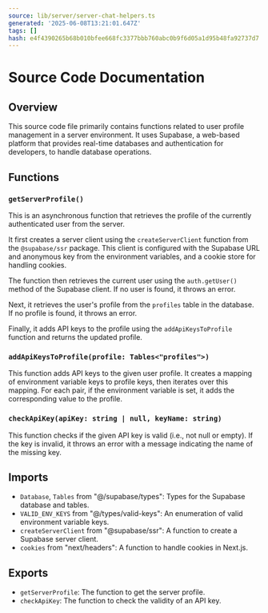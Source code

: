 ```yaml
---
source: lib/server/server-chat-helpers.ts
generated: '2025-06-08T13:21:01.647Z'
tags: []
hash: e4f4390265b68b010bfee668fc3377bbb760abc0b9f6d05a1d95b48fa92737d7
---
```

# Source Code Documentation

## Overview

This source code file primarily contains functions related to user profile management in a server environment. It uses Supabase, a web-based platform that provides real-time databases and authentication for developers, to handle database operations.

## Functions

### `getServerProfile()`

This is an asynchronous function that retrieves the profile of the currently authenticated user from the server.

It first creates a server client using the `createServerClient` function from the `@supabase/ssr` package. This client is configured with the Supabase URL and anonymous key from the environment variables, and a cookie store for handling cookies.

The function then retrieves the current user using the `auth.getUser()` method of the Supabase client. If no user is found, it throws an error.

Next, it retrieves the user's profile from the `profiles` table in the database. If no profile is found, it throws an error.

Finally, it adds API keys to the profile using the `addApiKeysToProfile` function and returns the updated profile.

### `addApiKeysToProfile(profile: Tables<"profiles">)`

This function adds API keys to the given user profile. It creates a mapping of environment variable keys to profile keys, then iterates over this mapping. For each pair, if the environment variable is set, it adds the corresponding value to the profile.

### `checkApiKey(apiKey: string | null, keyName: string)`

This function checks if the given API key is valid (i.e., not null or empty). If the key is invalid, it throws an error with a message indicating the name of the missing key.

## Imports

- `Database`, `Tables` from "@/supabase/types": Types for the Supabase database and tables.
- `VALID_ENV_KEYS` from "@/types/valid-keys": An enumeration of valid environment variable keys.
- `createServerClient` from "@supabase/ssr": A function to create a Supabase server client.
- `cookies` from "next/headers": A function to handle cookies in Next.js.

## Exports

- `getServerProfile`: The function to get the server profile.
- `checkApiKey`: The function to check the validity of an API key.
